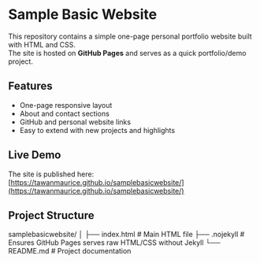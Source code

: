 # Sample Basic Website

This repository contains a simple one-page personal portfolio website built with HTML and CSS.  
The site is hosted on **GitHub Pages** and serves as a quick portfolio/demo project.

## Features
- One-page responsive layout
- About and contact sections
- GitHub and personal website links
- Easy to extend with new projects and highlights

## Live Demo
The site is published here:  
[https://tawanmaurice.github.io/samplebasicwebsite/](https://tawanmaurice.github.io/samplebasicwebsite/)

## Project Structure
samplebasicwebsite/
│
├── index.html # Main HTML file
├── .nojekyll # Ensures GitHub Pages serves raw HTML/CSS without Jekyll
└── README.md # Project documentation
